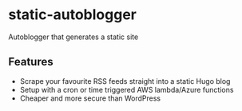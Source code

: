 # static-autoblogger
Autoblogger that generates a static site

## Features
- Scrape your favourite RSS feeds straight into a static Hugo blog
- Setup with a cron or time triggered AWS lambda/Azure functions
- Cheaper and more secure than WordPress
